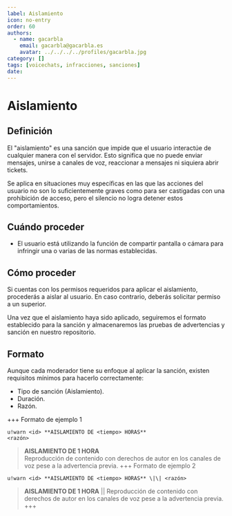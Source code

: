 ```yaml
---
label: Aislamiento
icon: no-entry
order: 60
authors:
  - name: gacarbla
    email: gacarbla@gacarbla.es
    avatar: ../../../../profiles/gacarbla.jpg
category: []
tags: [voicechats, infracciones, sanciones]
date: 
---
```

# Aislamiento

## Definición
El "aislamiento" es una sanción que impide que el usuario interactúe de cualquier manera con el servidor. Esto significa que no puede enviar mensajes, unirse a canales de voz, reaccionar a mensajes ni siquiera abrir tickets.

Se aplica en situaciones muy específicas en las que las acciones del usuario no son lo suficientemente graves como para ser castigadas con una prohibición de acceso, pero el silencio no logra detener estos comportamientos.

## Cuándo proceder
- El usuario está utilizando la función de compartir pantalla o cámara para infringir una o varias de las normas establecidas.

## Cómo proceder
Si cuentas con los permisos requeridos para aplicar el aislamiento, procederás a aislar al usuario. En caso contrario, deberás solicitar permiso a un superior.

Una vez que el aislamiento haya sido aplicado, seguiremos el formato establecido para la sanción y almacenaremos las pruebas de advertencias y sanción en nuestro repositorio.

## Formato
Aunque cada moderador tiene su enfoque al aplicar la sanción, existen requisitos mínimos para hacerlo correctamente:

- Tipo de sanción (Aislamiento).
- Duración.
- Razón.

+++ Formato de ejemplo 1
```
u!warn <id> **AISLAMIENTO DE <tiempo> HORAS**
<razón>
```
> **AISLAMIENTO DE 1 HORA**<br>
> Reproducción de contenido con derechos de autor en los canales de voz pese a la advertencia previa.
+++ Formato de ejemplo 2
```
u!warn <id> **AISLAMIENTO DE <tiempo> HORAS** \|\| <razón>
```
> **AISLAMIENTO DE 1 HORA** \|\| Reproducción de contenido con derechos de autor en los canales de voz pese a la advertencia previa.
+++